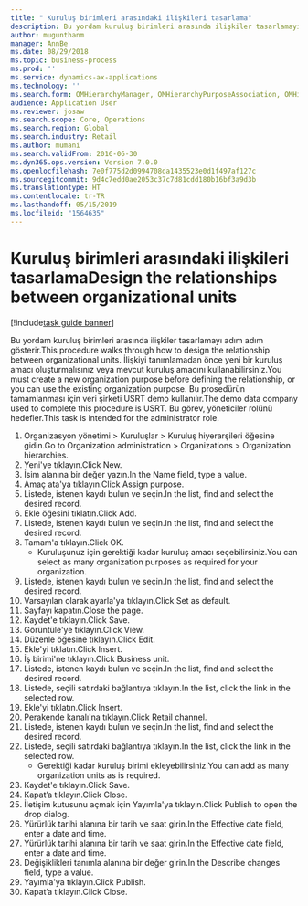 ```yaml
---
title: " Kuruluş birimleri arasındaki ilişkileri tasarlama"
description: Bu yordam kuruluş birimleri arasında ilişkiler tasarlamayı adım adım gösterir.
author: mugunthanm
manager: AnnBe
ms.date: 08/29/2018
ms.topic: business-process
ms.prod: ''
ms.service: dynamics-ax-applications
ms.technology: ''
ms.search.form: OMHierarchyManager, OMHierarchyPurposeAssociation, OMHierarchySelection, HierarchyDesigner, OMNodeSelection,  HierarchyPublishAndCloseForm
audience: Application User
ms.reviewer: josaw
ms.search.scope: Core, Operations
ms.search.region: Global
ms.search.industry: Retail
ms.author: mumani
ms.search.validFrom: 2016-06-30
ms.dyn365.ops.version: Version 7.0.0
ms.openlocfilehash: 7e0f775d2d0994708da1435523e0d1f497af127c
ms.sourcegitcommit: 9d4c7edd0ae2053c37c7d81cdd180b16bf3a9d3b
ms.translationtype: HT
ms.contentlocale: tr-TR
ms.lasthandoff: 05/15/2019
ms.locfileid: "1564635"
---
```

# <a name="design-the-relationships-between-organizational-units"></a><span data-ttu-id="1577f-103"> Kuruluş birimleri arasındaki ilişkileri tasarlama</span><span class="sxs-lookup"><span data-stu-id="1577f-103">Design the relationships between organizational units</span></span>

[!include[task guide banner](../includes/task-guide-banner.md)]

<span data-ttu-id="1577f-104">Bu yordam kuruluş birimleri arasında ilişkiler tasarlamayı adım adım gösterir.</span><span class="sxs-lookup"><span data-stu-id="1577f-104">This procedure walks through how to design the relationship between organizational units.</span></span> <span data-ttu-id="1577f-105">İlişkiyi tanımlamadan önce yeni bir kuruluş amacı oluşturmalısınız veya mevcut kuruluş amacını kullanabilirsiniz.</span><span class="sxs-lookup"><span data-stu-id="1577f-105">You must create a new organization purpose before defining the relationship, or you can use the existing organization purpose.</span></span> <span data-ttu-id="1577f-106">Bu prosedürün tamamlanması için veri şirketi USRT demo kullanılır.</span><span class="sxs-lookup"><span data-stu-id="1577f-106">The demo data company used to complete this procedure is USRT.</span></span> <span data-ttu-id="1577f-107">Bu görev, yöneticiler rolünü hedefler.</span><span class="sxs-lookup"><span data-stu-id="1577f-107">This task is intended for the administrator role.</span></span>

1. <span data-ttu-id="1577f-108">Organizasyon yönetimi > Kuruluşlar > Kuruluş hiyerarşileri öğesine gidin.</span><span class="sxs-lookup"><span data-stu-id="1577f-108">Go to Organization administration > Organizations > Organization hierarchies.</span></span>
2. <span data-ttu-id="1577f-109">Yeni'ye tıklayın.</span><span class="sxs-lookup"><span data-stu-id="1577f-109">Click New.</span></span>
3. <span data-ttu-id="1577f-110">İsim alanına bir değer yazın.</span><span class="sxs-lookup"><span data-stu-id="1577f-110">In the Name field, type a value.</span></span>
4. <span data-ttu-id="1577f-111">Amaç ata'ya tıklayın.</span><span class="sxs-lookup"><span data-stu-id="1577f-111">Click Assign purpose.</span></span>
5. <span data-ttu-id="1577f-112">Listede, istenen kaydı bulun ve seçin.</span><span class="sxs-lookup"><span data-stu-id="1577f-112">In the list, find and select the desired record.</span></span>
6. <span data-ttu-id="1577f-113">Ekle öğesini tıklatın.</span><span class="sxs-lookup"><span data-stu-id="1577f-113">Click Add.</span></span>
7. <span data-ttu-id="1577f-114">Listede, istenen kaydı bulun ve seçin.</span><span class="sxs-lookup"><span data-stu-id="1577f-114">In the list, find and select the desired record.</span></span>
8. <span data-ttu-id="1577f-115">Tamam'a tıklayın.</span><span class="sxs-lookup"><span data-stu-id="1577f-115">Click OK.</span></span>
    * <span data-ttu-id="1577f-116">Kuruluşunuz için gerektiği kadar kuruluş amacı seçebilirsiniz.</span><span class="sxs-lookup"><span data-stu-id="1577f-116">You can select as many organization purposes as required for your organization.</span></span>  
9. <span data-ttu-id="1577f-117">Listede, istenen kaydı bulun ve seçin.</span><span class="sxs-lookup"><span data-stu-id="1577f-117">In the list, find and select the desired record.</span></span>
10. <span data-ttu-id="1577f-118">Varsayılan olarak ayarla'ya tıklayın.</span><span class="sxs-lookup"><span data-stu-id="1577f-118">Click Set as default.</span></span>
11. <span data-ttu-id="1577f-119">Sayfayı kapatın.</span><span class="sxs-lookup"><span data-stu-id="1577f-119">Close the page.</span></span>
12. <span data-ttu-id="1577f-120">Kaydet'e tıklayın.</span><span class="sxs-lookup"><span data-stu-id="1577f-120">Click Save.</span></span>
13. <span data-ttu-id="1577f-121">Görüntüle'ye tıklayın.</span><span class="sxs-lookup"><span data-stu-id="1577f-121">Click View.</span></span>
14. <span data-ttu-id="1577f-122">Düzenle öğesine tıklayın.</span><span class="sxs-lookup"><span data-stu-id="1577f-122">Click Edit.</span></span>
15. <span data-ttu-id="1577f-123">Ekle'yi tıklatın.</span><span class="sxs-lookup"><span data-stu-id="1577f-123">Click Insert.</span></span>
16. <span data-ttu-id="1577f-124">İş birimi'ne tıklayın.</span><span class="sxs-lookup"><span data-stu-id="1577f-124">Click Business unit.</span></span>
17. <span data-ttu-id="1577f-125">Listede, istenen kaydı bulun ve seçin.</span><span class="sxs-lookup"><span data-stu-id="1577f-125">In the list, find and select the desired record.</span></span>
18. <span data-ttu-id="1577f-126">Listede, seçili satırdaki bağlantıya tıklayın.</span><span class="sxs-lookup"><span data-stu-id="1577f-126">In the list, click the link in the selected row.</span></span>
19. <span data-ttu-id="1577f-127">Ekle'yi tıklatın.</span><span class="sxs-lookup"><span data-stu-id="1577f-127">Click Insert.</span></span>
20. <span data-ttu-id="1577f-128">Perakende kanalı'na tıklayın.</span><span class="sxs-lookup"><span data-stu-id="1577f-128">Click Retail channel.</span></span>
21. <span data-ttu-id="1577f-129">Listede, istenen kaydı bulun ve seçin.</span><span class="sxs-lookup"><span data-stu-id="1577f-129">In the list, find and select the desired record.</span></span>
22. <span data-ttu-id="1577f-130">Listede, seçili satırdaki bağlantıya tıklayın.</span><span class="sxs-lookup"><span data-stu-id="1577f-130">In the list, click the link in the selected row.</span></span>
    * <span data-ttu-id="1577f-131">Gerektiği kadar kuruluş birimi ekleyebilirsiniz.</span><span class="sxs-lookup"><span data-stu-id="1577f-131">You can add as many organization units as is required.</span></span>  
23. <span data-ttu-id="1577f-132">Kaydet'e tıklayın.</span><span class="sxs-lookup"><span data-stu-id="1577f-132">Click Save.</span></span>
24. <span data-ttu-id="1577f-133">Kapat’a tıklayın.</span><span class="sxs-lookup"><span data-stu-id="1577f-133">Click Close.</span></span>
25. <span data-ttu-id="1577f-134">İletişim kutusunu açmak için Yayımla'ya tıklayın.</span><span class="sxs-lookup"><span data-stu-id="1577f-134">Click Publish to open the drop dialog.</span></span>
26. <span data-ttu-id="1577f-135">Yürürlük tarihi alanına bir tarih ve saat girin.</span><span class="sxs-lookup"><span data-stu-id="1577f-135">In the Effective date field, enter a date and time.</span></span>
27. <span data-ttu-id="1577f-136">Yürürlük tarihi alanına bir tarih ve saat girin.</span><span class="sxs-lookup"><span data-stu-id="1577f-136">In the Effective date field, enter a date and time.</span></span>
28. <span data-ttu-id="1577f-137">Değişiklikleri tanımla alanına bir değer girin.</span><span class="sxs-lookup"><span data-stu-id="1577f-137">In the Describe changes field, type a value.</span></span>
29. <span data-ttu-id="1577f-138">Yayımla'ya tıklayın.</span><span class="sxs-lookup"><span data-stu-id="1577f-138">Click Publish.</span></span>
30. <span data-ttu-id="1577f-139">Kapat’a tıklayın.</span><span class="sxs-lookup"><span data-stu-id="1577f-139">Click Close.</span></span>

